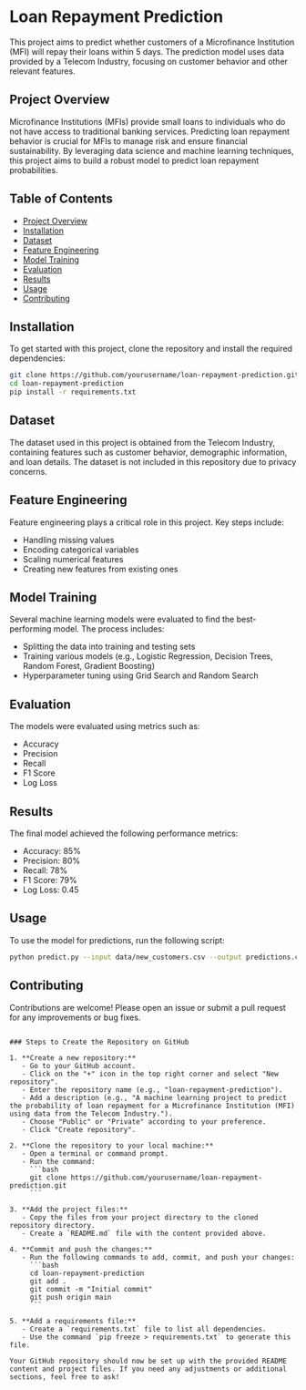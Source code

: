 
# Loan Repayment Prediction

This project aims to predict whether customers of a Microfinance Institution (MFI) will repay their loans within 5 days. The prediction model uses data provided by a Telecom Industry, focusing on customer behavior and other relevant features.

## Project Overview

Microfinance Institutions (MFIs) provide small loans to individuals who do not have access to traditional banking services. Predicting loan repayment behavior is crucial for MFIs to manage risk and ensure financial sustainability. By leveraging data science and machine learning techniques, this project aims to build a robust model to predict loan repayment probabilities.

## Table of Contents

- [Project Overview](#project-overview)
- [Installation](#installation)
- [Dataset](#dataset)
- [Feature Engineering](#feature-engineering)
- [Model Training](#model-training)
- [Evaluation](#evaluation)
- [Results](#results)
- [Usage](#usage)
- [Contributing](#contributing)

## Installation

To get started with this project, clone the repository and install the required dependencies:

```bash
git clone https://github.com/yourusername/loan-repayment-prediction.git
cd loan-repayment-prediction
pip install -r requirements.txt
```

## Dataset

The dataset used in this project is obtained from the Telecom Industry, containing features such as customer behavior, demographic information, and loan details. The dataset is not included in this repository due to privacy concerns.

## Feature Engineering

Feature engineering plays a critical role in this project. Key steps include:

- Handling missing values
- Encoding categorical variables
- Scaling numerical features
- Creating new features from existing ones

## Model Training

Several machine learning models were evaluated to find the best-performing model. The process includes:

- Splitting the data into training and testing sets
- Training various models (e.g., Logistic Regression, Decision Trees, Random Forest, Gradient Boosting)
- Hyperparameter tuning using Grid Search and Random Search

## Evaluation

The models were evaluated using metrics such as:

- Accuracy
- Precision
- Recall
- F1 Score
- Log Loss

## Results

The final model achieved the following performance metrics:

- Accuracy: 85%
- Precision: 80%
- Recall: 78%
- F1 Score: 79%
- Log Loss: 0.45

## Usage

To use the model for predictions, run the following script:

```bash
python predict.py --input data/new_customers.csv --output predictions.csv
```

## Contributing

Contributions are welcome! Please open an issue or submit a pull request for any improvements or bug fixes.
```

### Steps to Create the Repository on GitHub

1. **Create a new repository:**
   - Go to your GitHub account.
   - Click on the "+" icon in the top right corner and select "New repository".
   - Enter the repository name (e.g., "loan-repayment-prediction").
   - Add a description (e.g., "A machine learning project to predict the probability of loan repayment for a Microfinance Institution (MFI) using data from the Telecom Industry.").
   - Choose "Public" or "Private" according to your preference.
   - Click "Create repository".

2. **Clone the repository to your local machine:**
   - Open a terminal or command prompt.
   - Run the command:
     ```bash
     git clone https://github.com/yourusername/loan-repayment-prediction.git
     ```

3. **Add the project files:**
   - Copy the files from your project directory to the cloned repository directory.
   - Create a `README.md` file with the content provided above.

4. **Commit and push the changes:**
   - Run the following commands to add, commit, and push your changes:
     ```bash
     cd loan-repayment-prediction
     git add .
     git commit -m "Initial commit"
     git push origin main
     ```

5. **Add a requirements file:**
   - Create a `requirements.txt` file to list all dependencies.
   - Use the command `pip freeze > requirements.txt` to generate this file.

Your GitHub repository should now be set up with the provided README content and project files. If you need any adjustments or additional sections, feel free to ask!
